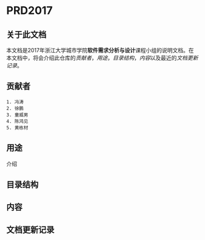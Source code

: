 # PRD2017
## 关于此文档
本文档是2017年浙江大学城市学院**软件需求分析与设计**课程小组的说明文档。在本文档中，将会介绍此仓库的*贡献者*，*用途*，*目录结构*，*内容*以及最近的*文档更新记录*。

## 贡献者
    1. 冯涛
    2. 徐鹏
    3. 童威男
    4. 陈鸿见
    5. 黄栋材
## 用途
介绍
## 目录结构

## 内容

## 文档更新记录
